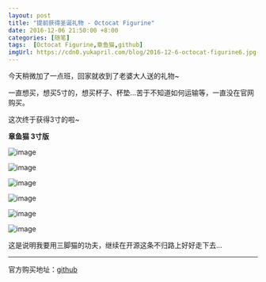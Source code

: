 ```yaml
---
layout: post
title: "提前获得圣诞礼物 - Octocat Figurine"
date: 2016-12-06 21:50:00 +8:00
categories: [随笔]
tags:  [Octocat Figurine,章鱼猫,github]
imgUrl: https://cdn0.yukapril.com/blog/2016-12-6-octocat-figurine6.jpg-wm.pic
---
```


今天稍微加了一点班，回家就收到了老婆大人送的礼物~

一直想买，想买5寸的，想买杯子、杯垫...苦于不知道如何运输等，一直没在官网购买。

这次终于获得3寸的啦~

**章鱼猫 3寸版**

![image](https://cdn0.yukapril.com/blog/2016-12-6-octocat-figurine1.jpg-wm.pic)

![image](https://cdn0.yukapril.com/blog/2016-12-6-octocat-figurine2.jpg-wm.pic)

![image](https://cdn0.yukapril.com/blog/2016-12-6-octocat-figurine3.jpg-wm.pic)

![image](https://cdn0.yukapril.com/blog/2016-12-6-octocat-figurine4.jpg-wm.pic)

![image](https://cdn0.yukapril.com/blog/2016-12-6-octocat-figurine5.jpg-wm.pic)

![image](https://cdn0.yukapril.com/blog/2016-12-6-octocat-figurine6.jpg-wm.pic)

这是说明我要用三脚猫的功夫，继续在开源这条不归路上好好走下去...

---

官方购买地址：[github](https://github.myshopify.com/products/octocat-figurine)

